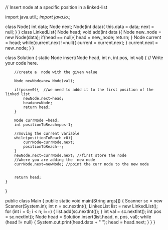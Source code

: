 //    Insert node at a specific position in a linked-list


import java.util.*;
import java.io.*;

class Node{
    int data;
    Node next;
    Node(int data){
        this.data = data;
        next = null;
    }
}
class LinkedList{
    Node head;
    void add(int data ){
        Node new_node = new Node(data);
        if(head == null){
            head = new_node;
            return;
        }
        Node current = head;
        while(current.next !=null){
            current = current.next;
        }
        current.next = new_node;
    }
}

class Solution {
    static Node insert(Node head, int n, int pos, int val) {
        // Write your code here.   

		//create a  node with the given value 

		Node newNode=new Node(val);

		if(pos==0){  //we need to addd it to the first position of the linked list
			newNode.next=head;
			head=newNode;
			return head;
		}

		Node currNode =head;
		int positionToReach=pos-1;

		//moving the current variable 
		while(positionToReach >0){
			currNode=currNode.next;
			positionToReach--;
		}
		newNode.next=currNode.next; //first store the node 
		//where you are adding the  new node  
		currNode.next=newNode; //point the curr node to the new node 
   
		
		return head;
	}
	
}

public class Main {
    public static void main(String args[]) {
        Scanner sc = new Scanner(System.in);
        int n = sc.nextInt();
        LinkedList list = new LinkedList();
        for (int i = 0; i < n; i++) {
            list.add(sc.nextInt());
        }
        int val = sc.nextInt();
        int pos = sc.nextInt();
        Node head = Solution.insert(list.head, n, pos, val);
        while (head != null) {
            System.out.print(head.data + " ");
            head = head.next;
        }
    }
}

